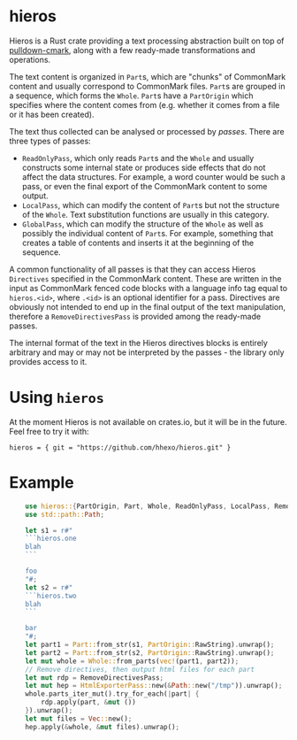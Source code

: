 # hieros

Hieros is a Rust crate providing a text processing abstraction built on top
of [pulldown-cmark](https://github.com/google/pulldown-cmark), along with
a few ready-made transformations and operations.

The text content is organized in `Part`s, which are "chunks" of CommonMark
content and usually correspond to CommonMark files. `Part`s are grouped in a
sequence, which forms the `Whole`. `Part`s have a `PartOrigin` which
specifies where the content comes from (e.g. whether it comes from a file or
it has been created).

The text thus collected can be analysed or processed by _passes_. There are
three types of passes:

* `ReadOnlyPass`, which only reads `Part`s and the `Whole` and usually
  constructs some internal state or produces side effects that do not affect
  the data structures. For example, a word counter would be such a pass, or
  even the final export of the CommonMark content to some output.
* `LocalPass`, which can modify the content of `Part`s but not the structure
  of the `Whole`. Text substitution functions are usually in this category.
* `GlobalPass`, which can modify the structure of the `Whole` as well as
  possibly the individual content of `Part`s. For example, something that
  creates a table of contents and inserts it at the beginning of the
  sequence.

A common functionality of all passes is that they can access Hieros
`Directives` specified in the CommonMark content. These are written in the
input as CommonMark fenced code blocks with a language info tag equal to
`hieros.<id>`, where `.<id>` is an optional identifier for a pass.
Directives are obviously not intended to end up in the final output of the
text manipulation, therefore a `RemoveDirectivesPass` is provided among the
ready-made passes.

The internal format of the text in the Hieros directives blocks is entirely
arbitrary and may or may not be interpreted by the passes - the library only
provides access to it.

# Using `hieros`

At the moment Hieros is not available on crates.io, but it will be in the
future. Feel free to try it with:

`hieros = { git = "https://github.com/hhexo/hieros.git" }`

# Example

```rust
    use hieros::{PartOrigin, Part, Whole, ReadOnlyPass, LocalPass, RemoveDirectivesPass, HtmlExporterPass};
    use std::path::Path;

    let s1 = r#"
    ```hieros.one
    blah
    ```

    foo
    "#;
    let s2 = r#"
    ```hieros.two
    blah
    ```

    bar
    "#;
    let part1 = Part::from_str(s1, PartOrigin::RawString).unwrap();
    let part2 = Part::from_str(s2, PartOrigin::RawString).unwrap();
    let mut whole = Whole::from_parts(vec!(part1, part2));
    // Remove directives, then output html files for each part
    let mut rdp = RemoveDirectivesPass;
    let mut hep = HtmlExporterPass::new(&Path::new("/tmp")).unwrap();
    whole.parts_iter_mut().try_for_each(|part| {
        rdp.apply(part, &mut ())
    }).unwrap();
    let mut files = Vec::new();
    hep.apply(&whole, &mut files).unwrap();
```
